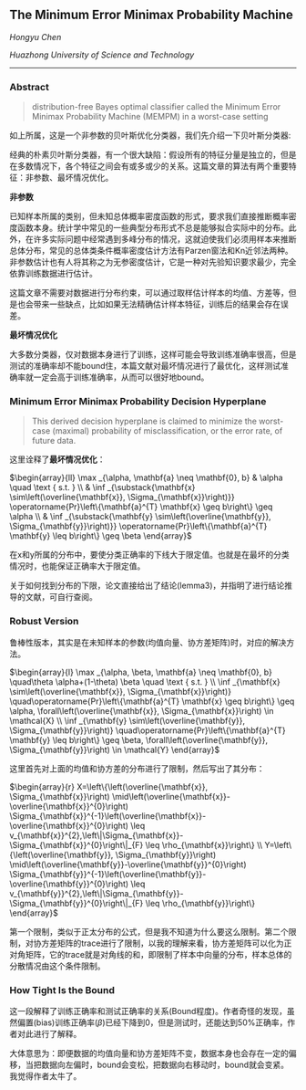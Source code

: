 ## The Minimum Error Minimax Probability Machine

$Hongyu\ Chen$

$Huazhong\ University\ of\ Science\ and\ Technology$

---

### Abstract

> distribution-free Bayes optimal classifier called the Minimum Error Minimax Probability Machine (MEMPM) in a worst-case setting

如上所属，这是一个非参数的贝叶斯优化分类器，我们先介绍一下贝叶斯分类器:

经典的朴素贝叶斯分类器，有一个很大缺陷：假设所有的特征分量是独立的，但是在多数情况下，各个特征之间会有或多或少的关系。这篇文章的算法有两个重要特征：非参数、最坏情况优化。

**非参数**

已知样本所属的类别，但未知总体概率密度函数的形式，要求我们直接推断概率密度函数本身。统计学中常见的一些典型分布形式不总是能够拟合实际中的分布。此外，在许多实际问题中经常遇到多峰分布的情况，这就迫使我们必须用样本来推断总体分布，常见的总体类条件概率密度估计方法有Parzen窗法和Kn近邻法两种。
非参数估计也有人将其称之为无参密度估计，它是一种对先验知识要求最少，完全依靠训练数据进行估计。

这篇文章不需要对数据进行分布约束，可以通过取样估计样本的均值、方差等，但是也会带来一些缺点，比如如果无法精确估计样本特征，训练后的结果会存在误差。

**最坏情况优化**

大多数分类器，仅对数据本身进行了训练，这样可能会导致训练准确率很高，但是测试的准确率却不能bound住，本篇文献对最坏情况进行了最优化，这样测试准确率就一定会高于训练准确率，从而可以很好地bound。



### Minimum Error Minimax Probability Decision Hyperplane

> This derived decision hyperplane is claimed to minimize the worst-case (maximal) probability of misclassification, or the error rate, of future data.

这里诠释了**最坏情况优化**：

$\begin{array}{ll}
\max _{\alpha, \mathbf{a} \neq \mathbf{0}, b} & \alpha \quad \text { s.t. } \\
& \inf _{\substack{\mathbf{x} \sim\left(\overline{\mathbf{x}}, \Sigma_{\mathbf{x}}\right)}} \operatorname{Pr}\left\{\mathbf{a}^{T} \mathbf{x} \geq b\right\} \geq \alpha \\
& \inf _{\substack{\mathbf{y} \sim\left(\overline{\mathbf{y}}, \Sigma_{\mathbf{y}}\right)}} \operatorname{Pr}\left\{\mathbf{a}^{T} \mathbf{y} \leq b\right\} \geq \beta
\end{array}$

在x和y所属的分布中，要使分类正确率的下线大于限定值。也就是在最坏的分类情况时，也能保证正确率大于限定值。

关于如何找到分布的下限，论文直接给出了结论(lemma3)，并指明了进行结论推导的文献，可自行查阅。



### Robust Version

鲁棒性版本，其实是在未知样本的参数(均值向量、协方差矩阵)时，对应的解决方法。

$\begin{array}{l}
\max _{\alpha, \beta, \mathbf{a} \neq \mathbf{0}, b} \quad\theta \alpha+(1-\theta) \beta \quad \text { s.t. } \\
\inf _{\mathbf{x} \sim\left(\overline{\mathbf{x}}, \Sigma_{\mathbf{x}}\right)} \quad\operatorname{Pr}\left\{\mathbf{a}^{T} \mathbf{x} \geq b\right\} \geq \alpha, \forall\left(\overline{\mathbf{x}}, \Sigma_{\mathbf{x}}\right) \in \mathcal{X} \\
\inf _{\mathbf{y} \sim\left(\overline{\mathbf{y}}, \Sigma_{\mathbf{y}}\right)} \quad\operatorname{Pr}\left\{\mathbf{a}^{T} \mathbf{y} \leq b\right\} \geq \beta, \forall\left(\overline{\mathbf{y}}, \Sigma_{\mathbf{y}}\right) \in \mathcal{Y}
\end{array}$

这里首先对上面的均值和协方差的分布进行了限制，然后写出了其分布：

$\begin{array}{r}
X=\left\{\left(\overline{\mathbf{x}}, \Sigma_{\mathbf{x}}\right) \mid\left(\overline{\mathbf{x}}-\overline{\mathbf{x}}^{0}\right) \Sigma_{\mathbf{x}}^{-1}\left(\overline{\mathbf{x}}-\overline{\mathbf{x}}^{0}\right) \leq v_{\mathbf{x}}^{2},\left\|\Sigma_{\mathbf{x}}-\Sigma_{\mathbf{x}}^{0}\right\|_{F} \leq \rho_{\mathbf{x}}\right\} \\
Y=\left\{\left(\overline{\mathbf{y}}, \Sigma_{\mathbf{y}}\right) \mid\left(\overline{\mathbf{y}}-\overline{\mathbf{y}}^{0}\right) \Sigma_{\mathbf{y}}^{-1}\left(\overline{\mathbf{y}}-\overline{\mathbf{y}}^{0}\right) \leq v_{\mathbf{y}}^{2},\left\|\Sigma_{\mathbf{y}}-\Sigma_{\mathbf{y}}^{0}\right\|_{F} \leq \rho_{\mathbf{y}}\right\}
\end{array}$

第一个限制，类似于正太分布的公式，但是我不知道为什么要这么限制。第二个限制，对协方差矩阵的trace进行了限制，以我的理解来看，协方差矩阵可以化为正对角矩阵，它的trace就是对角线的和，即限制了样本中向量的分布，样本总体的分散情况由这个条件限制。



### How Tight Is the Bound

这一段解释了训练正确率和测试正确率的关系(Bound程度)。作者奇怪的发现，虽然偏置(bias)训练正确率($\beta$)已经下降到0，但是测试时，还能达到50%正确率，作者对此进行了解释。

大体意思为：即便数据的均值向量和协方差矩阵不变，数据本身也会存在一定的偏移，当把数据向左偏时，bound会变松，把数据向右移动时，bound就会变紧。我觉得作者太牛了。















